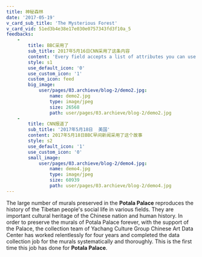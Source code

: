 ```yaml
---
title: 神秘森林
date: '2017-05-19'
v_card_sub_title: 'The Mysterious Forest'
v_card_vid: 51ed3b4e38e17e030e0757343fd3f10a_5
feedbacks:
    -
        title: BBC采用了
        sub_title: 2017年5月16日CNN采用了这条内容
        content: 'Every field accepts a list of attributes you can use. Each field could share these common attributes, but particular fields might ignore them.'
        style: s1
        use_default_icon: '0'
        use_custom_icon: '1'
        custom_icon: feed
        big_image:
            user/pages/03.archieve/blog-2/demo2.jpg:
                name: demo2.jpg
                type: image/jpeg
                size: 26568
                path: user/pages/03.archieve/blog-2/demo2.jpg
    -
        title: CNN报道了
        sub_title: '2017年5月18日  美国'
        content: 2017年5月18日BBC早间新闻采用了这个故事
        style: s2
        use_default_icon: '1'
        use_custom_icon: '0'
        small_image:
            user/pages/03.archieve/blog-2/demo4.jpg:
                name: demo4.jpg
                type: image/jpeg
                size: 60939
                path: user/pages/03.archieve/blog-2/demo4.jpg
---
```


The large number of murals preserved in the **Potala Palace** reproduces the history of the Tibetan people's social life in various fields. They are important cultural heritage of the Chinese nation and human history. In order to preserve the murals of Potala Palace forever, with the support of the Palace, the collection team of Yachang Culture Group Chinese Art Data Center has worked relentlessly for four years and completed the data collection job for the murals systematically and thoroughly. This is the first time this job has done for **Potala Palace**.